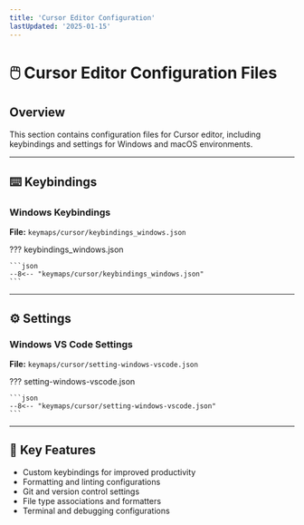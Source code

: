 ```yaml
---
title: 'Cursor Editor Configuration'
lastUpdated: '2025-01-15'
---
```


# 🖱️ Cursor Editor Configuration Files

## Overview
This section contains configuration files for Cursor editor, including keybindings and settings for Windows and macOS environments.

---

## ⌨️ Keybindings

### Windows Keybindings
**File:** `keymaps/cursor/keybindings_windows.json`

??? keybindings_windows.json
    
    ```json
    --8<-- "keymaps/cursor/keybindings_windows.json"
    ```

---

## ⚙️ Settings

### Windows VS Code Settings
**File:** `keymaps/cursor/setting-windows-vscode.json`

??? setting-windows-vscode.json
    
    ```json
    --8<-- "keymaps/cursor/setting-windows-vscode.json"
    ```

---

## 🔧 Key Features
- Custom keybindings for improved productivity
- Formatting and linting configurations
- Git and version control settings
- File type associations and formatters
- Terminal and debugging configurations